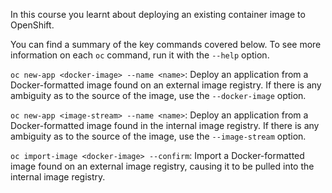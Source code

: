 In this course you learnt about deploying an existing container image to OpenShift.

You can find a summary of the key commands covered below. To see more information on each ``oc`` command, run it with the ``--help`` option.

``oc new-app <docker-image> --name <name>``: Deploy an application from a Docker-formatted image found on an external image registry. If there is any ambiguity as to the source of the image, use the ``--docker-image`` option.

``oc new-app <image-stream> --name <name>``: Deploy an application from a Docker-formatted image found in the internal image registry. If there is any ambiguity as to the source of the image, use the ``--image-stream`` option.

``oc import-image <docker-image> --confirm``: Import a Docker-formatted image found on an external image registry, causing it to be pulled into the internal image registry.
